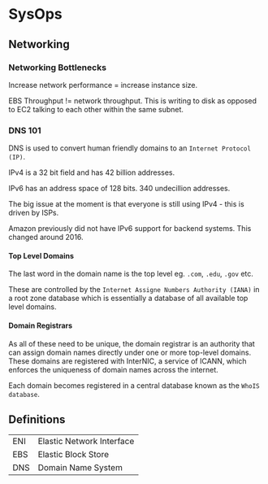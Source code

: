 # SysOps

## Networking

### Networking Bottlenecks

Increase network performance = increase instance size.

EBS Throughput != network throughput. This is writing to disk as opposed to EC2 talking to each other within the same subnet.

### DNS 101

DNS is used to convert human friendly domains to an `Internet Protocol (IP)`.

IPv4 is a 32 bit field and has 42 billion addresses.

IPv6 has an address space of 128 bits. 340 undecillion addresses.

The big issue at the moment is that everyone is still using IPv4 - this is driven by ISPs.

Amazon previously did not have IPv6 support for backend systems. This changed around 2016.

#### Top Level Domains

The last word in the domain name is the top level eg. `.com`, `.edu`, `.gov` etc.

These are controlled by the `Internet Assigne Numbers Authority (IANA)` in a root zone database which is essentially a database of all available top level domains.

#### Domain Registrars

As all of these need to be unique, the domain registrar is an authority that can assign domain names directly under one or more top-level domains. These domains are registered with InterNIC, a service of ICANN, which enforces the uniqueness of domain names across the internet.

Each domain becomes registered in a central database known as the `WhoIS database`.

## Definitions

|			|									|
|		---	|								---	|
| ENI		| Elastic Network Interface			|
| EBS	 	| Elastic Block Store				|
| DNS		| Domain Name System				|

